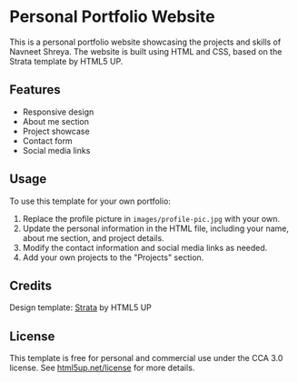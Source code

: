 # Personal Portfolio Website

This is a personal portfolio website showcasing the projects and skills of Navneet Shreya. The website is built using HTML and CSS, based on the Strata template by HTML5 UP.

## Features

- Responsive design
- About me section
- Project showcase
- Contact form
- Social media links

## Usage

To use this template for your own portfolio:

1. Replace the profile picture in `images/profile-pic.jpg` with your own.
2. Update the personal information in the HTML file, including your name, about me section, and project details.
3. Modify the contact information and social media links as needed.
4. Add your own projects to the "Projects" section.

## Credits

Design template: [Strata](https://html5up.net/strata) by HTML5 UP

## License

This template is free for personal and commercial use under the CCA 3.0 license. See [html5up.net/license](https://html5up.net/license) for more details.

